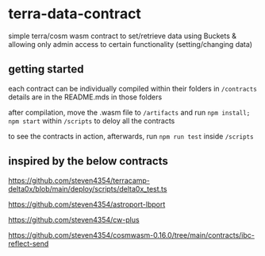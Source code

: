 # terra-data-contract

simple terra/cosm wasm contract to set/retrieve data using Buckets & allowing only admin access to certain functionality (setting/changing data)

## getting started

each contract can be individually compiled within their folders in `/contracts` details are in the README.mds in those folders

after compilation, move the .wasm file to `/artifacts` and run `npm install; npm start` within `/scripts` to deloy all the contracts

to see the contracts in action, afterwards, run `npm run test` inside `/scripts`

## inspired by the below contracts

https://github.com/steven4354/terracamp-delta0x/blob/main/deploy/scripts/delta0x_test.ts

https://github.com/steven4354/astroport-lbport

https://github.com/steven4354/cw-plus

https://github.com/steven4354/cosmwasm-0.16.0/tree/main/contracts/ibc-reflect-send

